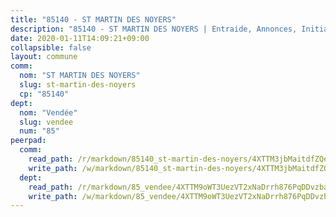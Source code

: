 ```yaml
---
title: "85140 - ST MARTIN DES NOYERS"
description: "85140 - ST MARTIN DES NOYERS | Entraide, Annonces, Initiatives"
date: 2020-01-11T14:09:21+09:00
collapsible: false
layout: commune
comm:
  nom: "ST MARTIN DES NOYERS"
  slug: st-martin-des-noyers
  cp: "85140"
dept:
  nom: "Vendée"
  slug: vendee
  num: "85"
peerpad:
  comm:
    read_path: /r/markdown/85140_st-martin-des-noyers/4XTTM3jbMaitdfZQeFCkeDqX8h71vwHebMSKCLFkR1sC7snmA
    write_path: /w/markdown/85140_st-martin-des-noyers/4XTTM3jbMaitdfZQeFCkeDqX8h71vwHebMSKCLFkR1sC7snmA-K3TgUqT9N6ahZNQrL7KXF1QQeuUP5MmnbxgVwCMwFD5zBNGLWjs1FypcV28epSVae7fpkPpscMBNdWA2VypbPQAXXfCAhEaaYvM428JG2jUYEv5otCrns9VicCkNa1Gejx5cNBHe
  dept:
    read_path: /r/markdown/85_vendee/4XTTM9oWT3UezVT2xNaDrrh876PqDDvzbaovSPP6P6ha63Ezk
    write_path: /w/markdown/85_vendee/4XTTM9oWT3UezVT2xNaDrrh876PqDDvzbaovSPP6P6ha63Ezk-K3TgTz4T2Ao5CxcmNgKRpi6DXEbSZWgvvZNdT7V4KiJycR1vvtGLxg5iYYYKajishdNzKNazAywn7vjwqtQs859ALiENaqFJQsULDwd4rYqVPy8n3JbNCeuPxinCnetCgcSuCcyv
---
```


